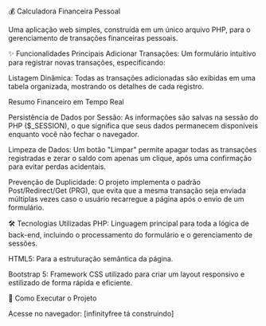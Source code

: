 💰 Calculadora Financeira Pessoal

Uma aplicação web simples, construída em um único arquivo PHP, para o gerenciamento de transações financeiras pessoais.


✨ Funcionalidades Principais
Adicionar Transações: Um formulário intuitivo para registrar novas transações, especificando:

Listagem Dinâmica: Todas as transações adicionadas são exibidas em uma tabela organizada, mostrando os detalhes de cada registro.

Resumo Financeiro em Tempo Real

Persistência de Dados por Sessão: As informações são salvas na sessão do PHP ($_SESSION), o que significa que seus dados permanecem disponíveis enquanto você não fechar o navegador.

Limpeza de Dados: Um botão "Limpar" permite apagar todas as transações registradas e zerar o saldo com apenas um clique, após uma confirmação para evitar perdas acidentais.

Prevenção de Duplicidade: O projeto implementa o padrão Post/Redirect/Get (PRG), que evita que a mesma transação seja enviada múltiplas vezes caso o usuário recarregue a página após o envio de um formulário.

🛠️ Tecnologias Utilizadas
PHP: Linguagem principal para toda a lógica de back-end, incluindo o processamento do formulário e o gerenciamento de sessões.

HTML5: Para a estruturação semântica da página.

Bootstrap 5: Framework CSS utilizado para criar um layout responsivo e estilizado de forma rápida e eficiente.

🚀 Como Executar o Projeto

Acesse no navegador: [infinityfree tá construindo]

